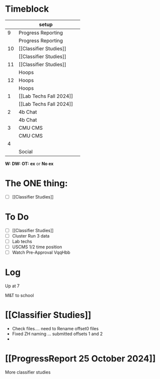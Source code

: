 # Timeblock

|     | setup                   |     |
| --- | ----------------------- | --- |
| 9   | Progress Reporting      |     |
|     | Progress Reporting      |     |
| 10  | [[Classifier Studies]]  |     |
|     | [[Classifier Studies]]  |     |
| 11  | [[Classifier Studies]]  |     |
|     | Hoops                   |     |
| 12  | Hoops                   |     |
|     | Hoops                   |     |
| 1   | [[Lab Techs Fall 2024]] |     |
|     | [[Lab Techs Fall 2024]] |     |
| 2   | 4b Chat                 |     |
|     | 4b Chat                 |     |
| 3   | CMU CMS                 |     |
|     | CMU CMS                 |     |
| 4   |                         |     |
|     | Social                  |     |

**W:**
**DW:**
**OT:**
**ex** or **No ex**

# The ONE thing: 
- [ ] [[Classifier Studies]]


# To Do
- [ ] [[Classifier Studies]]
- [ ] Cluster Run 3 data
- [ ] Lab techs
- [ ] USCMS 1/2 time position
- [ ] Watch Pre-Approval VqqHbb

# Log

Up at 7

M&T to school 

# [[Classifier Studies]]
- Check files.... need to Rename offset0 files
- Fixed ZH naming ... submitted offsets 1 and 2 
- 


# [[ProgressReport 25 October 2024]]

More classifier studies

